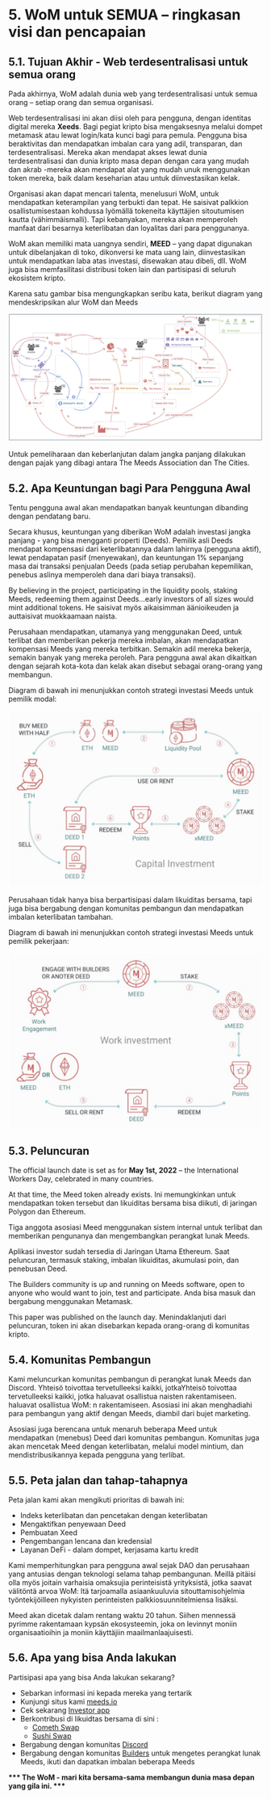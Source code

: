 # 5. WoM untuk SEMUA – ringkasan visi dan pencapaian

## 5.1. Tujuan Akhir - Web terdesentralisasi untuk semua orang

Pada akhirnya, WoM adalah dunia web yang terdesentralisasi untuk semua orang – setiap orang dan semua organisasi.

Web terdesentralisasi ini akan diisi oleh para pengguna, dengan identitas digital mereka **Xeeds**. Bagi pegiat kripto bisa mengaksesnya melalui dompet metamask atau lewat login/kata kunci bagi para pemula. Pengguna bisa beraktivitas dan mendapatkan imbalan cara yang adil, transparan, dan terdesentralisasi. Mereka akan mendapat akses lewat dunia terdesentralisasi dan dunia kripto masa depan dengan cara yang mudah dan akrab -mereka akan mendapat alat yang mudah unuk menggunakan token mereka, baik dalam keseharian atau untuk diinvestasikan kelak.

Organisasi akan dapat mencari talenta, menelusuri WoM, untuk mendapatkan keterampilan yang terbukti dan tepat. He saisivat palkkion osallistumisestaan kohdussa lyömällä tokeneita käyttäjien sitoutumisen kautta (vähimmäismalli). Tapi kebanyakan, mereka akan memperoleh manfaat dari besarnya keterlibatan dan loyalitas dari para penggunanya.

WoM akan memiliki mata uangnya sendiri, **MEED** – yang dapat digunakan untuk dibelanjakan di toko, dikonversi ke mata uang lain, diinvestasikan untuk mendapatkan laba atas investasi, disewakan atau dibeli, dll. WoM juga bisa memfasilitasi distribusi token lain dan partisipasi di seluruh ekosistem kripto.

Karena satu gambar bisa mengungkapkan seribu kata, berikut diagram yang mendeskripsikan alur WoM dan Meeds

![WoM dan alur Meeds](en/img/wom-flows.png)

Untuk pemeliharaan dan keberlanjutan dalam jangka panjang dilakukan dengan pajak yang dibagi antara The Meeds Association dan The Cities.

## 5.2. Apa Keuntungan bagi Para Pengguna Awal

Tentu pengguna awal akan mendapatkan banyak keuntungan dibanding dengan pendatang baru.

Secara khusus, keuntungan yang diberikan WoM adalah investasi jangka panjang - yang bisa mengganti properti (Deeds). Pemilik asli Deeds mendapat kompensasi dari keterlibatannya dalam lahirnya (pengguna aktif), lewat pendapatan pasif (menyewakan), dan keuntungan 1% sepanjang masa dai transaksi penjualan Deeds (pada setiap perubahan kepemilikan, penebus aslinya memperoleh dana dari biaya transaksi).

By believing in the project, participating in the liquidity pools, staking Meeds, redeeming them against Deeds...early investors of all sizes would mint additional tokens. He saisivat myös aikaisimman äänioikeuden ja auttaisivat muokkaamaan naista.

Perusahaan mendapatkan, utamanya yang menggunakan Deed, untuk terlibat dan memberikan pekerja mereka imbalan, akan mendapatkan kompensasi Meeds yang mereka terbitkan. Semakin adil mereka bekerja, semakin banyak yang mereka peroleh. Para pengguna awal akan dikaitkan dengan sejarah kota-kota dan kelak akan disebut sebagai orang-orang yang membangun.

Diagram di bawah ini menunjukkan contoh strategi investasi Meeds untuk pemilik modal:

![Strategi investasi Meeds untuk pemilik modal](en/img/invest-capital.png)

Perusahaan tidak hanya bisa berpartisipasi dalam likuiditas bersama, tapi juga bisa bergabung dengan komunitas pembangun dan mendapatkan imbalan keterlibatan tambahan.

Diagram di bawah ini menunjukkan contoh strategi investasi Meeds untuk pemilik pekerjaan:

![Strategi investasi untuk pemilik pekerjaan](en/img/invest-work.png)

## 5.3. Peluncuran

The official launch date is set as for **May 1st, 2022** – the International Workers Day, celebrated in many countries.

At that time, the Meed token already exists. Ini memungkinkan untuk mendapatkan token tersebut dan likuiditas bersama bisa diikuti, di jaringan Polygon dan Ethereum.

Tiga anggota asosiasi Meed menggunakan sistem internal untuk terlibat dan memberikan pengunanya dan mengembangkan perangkat lunak Meeds.

Aplikasi investor sudah tersedia di Jaringan Utama Ethereum. Saat peluncuran, termasuk staking, imbalan likuiditas, akumulasi poin, dan penebusan Deed.

The Builders community is up and running on Meeds software, open to anyone who would want to join, test and participate. Anda bisa masuk dan bergabung menggunakan Metamask.

This paper was published on the launch day. Menindaklanjuti dari peluncuran, token ini akan disebarkan kepada orang-orang di komunitas kripto.

## 5.4. Komunitas Pembangun

Kami meluncurkan komunitas pembangun di perangkat lunak Meeds dan Discord. Yhteisö toivottaa tervetulleeksi kaikki, jotkaYhteisö toivottaa tervetulleeksi kaikki, jotka haluavat osallistua naisten rakentamiseen. haluavat osallistua WoM: n rakentamiseen. Asosiasi ini akan menghadiahi para pembangun yang aktif dengan Meeds, diambil dari bujet marketing.

Asosiasi juga berencana untuk menaruh beberapa Meed untuk mendapatkan (menebus) Deed dari komunitas pembangun. Komunitas juga akan mencetak Meed dengan keterlibatan, melalui model mintium, dan mendistribusikannya kepada pengguna yang terlibat.

## 5.5. Peta jalan dan tahap-tahapnya

Peta jalan kami akan mengikuti prioritas di bawah ini:

- Indeks keterlibatan dan pencetakan dengan keterlibatan
- Mengaktifkan penyewaan Deed
- Pembuatan Xeed
- Pengembangan lencana dan kredensial
- Layanan DeFi - dalam dompet, kerjasama kartu kredit

Kami memperhitungkan para pengguna awal sejak DAO dan perusahaan yang antusias dengan teknologi selama tahap pembangunan. Meillä pitäisi olla myös joitain varhaisia omaksujia perinteisistä yrityksistä, jotka saavat välitöntä arvoa WoM: ltä tarjoamalla asiaankuuluvia sitouttamisohjelmia työntekijöilleen nykyisten perinteisten palkkiosuunnitelmiensa lisäksi.

Meed akan dicetak dalam rentang waktu 20 tahun. Siihen mennessä pyrimme rakentamaan kypsän ekosysteemin, joka on levinnyt moniin organisaatioihin ja moniin käyttäjiin maailmanlaajuisesti.

## 5.6. Apa yang bisa Anda lakukan

Partisipasi apa yang bisa Anda lakukan sekarang?

- Sebarkan informasi ini kepada mereka yang tertarik
- Kunjungi situs kami [meeds.io](https://www.meeds.io/)
- Cek sekarang [Investor app](https://meeds.io/investors)
- Berkontribusi di likuidtas bersama di sini :
  - [Cometh Swap](https://swap.cometh.io/)
  - [Sushi Swap](https://sushi.com)
- Bergabung dengan komunitas [Discord](https://discord.com/invite/hAuADSq3)
- Bergabung dengan komunitas [Builders](https://meeds.io/builders) untuk mengetes perangkat lunak Meeds, ikuti dan dapatkan imbalan beberapa Meeds

**\*\*\* The WoM - mari kita bersama-sama membangun dunia masa depan yang gila ini. \*\*\***